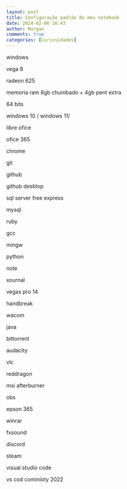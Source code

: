 ```yaml
---
layout: post
title: Configuração padrão do meu notebook
date: 2024-02-06 16:43
author: Morgao
comments: true
categories: [Curiosidades]
---
```

<!-- wp:paragraph -->
<p>windows</p>
<!-- /wp:paragraph -->

<!-- wp:paragraph -->
<p>vega 8</p>
<!-- /wp:paragraph -->

<!-- wp:paragraph -->
<p>radeon 625</p>
<!-- /wp:paragraph -->

<!-- wp:paragraph -->
<p>memoria ram 8gb chumbado + 4gb pent extra</p>
<!-- /wp:paragraph -->

<!-- wp:paragraph -->
<p>64 bits</p>
<!-- /wp:paragraph -->

<!-- wp:paragraph -->
<p>windows 10 / windows 11/</p>
<!-- /wp:paragraph -->

<!-- wp:paragraph -->
<p></p>
<!-- /wp:paragraph -->

<!-- wp:paragraph -->
<p>libre ofice</p>
<!-- /wp:paragraph -->

<!-- wp:paragraph -->
<p>ofice 365</p>
<!-- /wp:paragraph -->

<!-- wp:paragraph -->
<p>chrome</p>
<!-- /wp:paragraph -->

<!-- wp:paragraph -->
<p>git</p>
<!-- /wp:paragraph -->

<!-- wp:paragraph -->
<p>github</p>
<!-- /wp:paragraph -->

<!-- wp:paragraph -->
<p>github desktop</p>
<!-- /wp:paragraph -->

<!-- wp:paragraph -->
<p>sql server free express</p>
<!-- /wp:paragraph -->

<!-- wp:paragraph -->
<p>mysql</p>
<!-- /wp:paragraph -->

<!-- wp:paragraph -->
<p>ruby</p>
<!-- /wp:paragraph -->

<!-- wp:paragraph -->
<p>gcc</p>
<!-- /wp:paragraph -->

<!-- wp:paragraph -->
<p>mingw</p>
<!-- /wp:paragraph -->

<!-- wp:paragraph -->
<p>python</p>
<!-- /wp:paragraph -->

<!-- wp:paragraph -->
<p>note</p>
<!-- /wp:paragraph -->

<!-- wp:paragraph -->
<p></p>
<!-- /wp:paragraph -->

<!-- wp:paragraph -->
<p>xournal</p>
<!-- /wp:paragraph -->

<!-- wp:paragraph -->
<p>vegas pro 14</p>
<!-- /wp:paragraph -->

<!-- wp:paragraph -->
<p>handbreak</p>
<!-- /wp:paragraph -->

<!-- wp:paragraph -->
<p>wacom</p>
<!-- /wp:paragraph -->

<!-- wp:paragraph -->
<p>java</p>
<!-- /wp:paragraph -->

<!-- wp:paragraph -->
<p>bittorrent</p>
<!-- /wp:paragraph -->

<!-- wp:paragraph -->
<p>audacity</p>
<!-- /wp:paragraph -->

<!-- wp:paragraph -->
<p>vlc</p>
<!-- /wp:paragraph -->

<!-- wp:paragraph -->
<p>reddragon</p>
<!-- /wp:paragraph -->

<!-- wp:paragraph -->
<p>msi afterburner</p>
<!-- /wp:paragraph -->

<!-- wp:paragraph -->
<p>obs</p>
<!-- /wp:paragraph -->

<!-- wp:paragraph -->
<p>epson 365</p>
<!-- /wp:paragraph -->

<!-- wp:paragraph -->
<p>winrar</p>
<!-- /wp:paragraph -->

<!-- wp:paragraph -->
<p>fxsound</p>
<!-- /wp:paragraph -->

<!-- wp:paragraph -->
<p>discord</p>
<!-- /wp:paragraph -->

<!-- wp:paragraph -->
<p>steam</p>
<!-- /wp:paragraph -->

<!-- wp:paragraph -->
<p>visual studio code</p>
<!-- /wp:paragraph -->

<!-- wp:paragraph -->
<p>vs cod cominioty 2022</p>
<!-- /wp:paragraph -->
